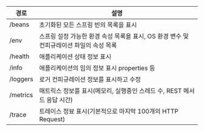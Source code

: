 


| 경로       | 설명                                                   |
|----------|------------------------------------------------------|
| /beans   | 초기화된 모든 스프링 빈의 목록을 표시                                |
| /env     | 스프링 설정 가능한 환경 속성 목록욜 표시, OS 환경 변수 및 컨피규레이션 파일의 속성 목록 |
| /health  | 애플리케이션 상태 정보 표시                                      |
| /info    | 애플리케이션의 임의 정보 표시 properties 등                        |
| /loggers | 로거 컨피규레이션 정보를 표시하고 수정                                |
| /metrics | 매트릭스 정보를 표시(메모리, 실행중인 스레드 수, REST 메서드 응답 시간)         |
| /trace   | 트레이스 정뵤 표시(기본적으로 마지막 100개의 HTTP Request)             |
